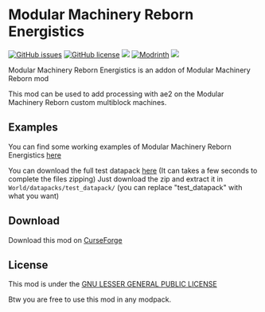# Modular Machinery Reborn Energistics

[![GitHub issues](https://img.shields.io/github/issues/alec016/MMR-Energistics?style=flat-square)](https://github.com/alec016/MMR-Energistics/issues)
[![GitHub license](https://img.shields.io/github/license/alec016/MMR-Energistics?color=0690ff&style=flat-square)](https://github.com/alec016/MMR-Energistics/blob/1.21-Neoforge/LICENSE.md)
[![](http://cf.way2muchnoise.eu/1145146.svg?badge_style=flat)](https://www.curseforge.com/minecraft/mc-mods/modular-machinery-reborn-energistics)
[![Modrinth](https://img.shields.io/modrinth/dt/modular-machinery-reborn-energistics?color=00AF5C&label=downloads&style=flat&logo=modrinth)](https://modrinth.com/mod/modular-machinery-reborn-energistics)
[![](https://img.shields.io/discord/1071821610836828200?color=7289DA)](https://discord.gg/2XCPCVa59h)

Modular Machinery Reborn Energistics is an addon of Modular Machinery Reborn mod

This mod can be used to add processing with ae2 on the Modular Machinery Reborn custom multiblock machines.

## Examples

You can find some working examples of Modular Machinery Reborn Energistics [here](https://github.com/alec016/modular-machinery-reborn/tree/1.21-NeoForge/test_datapack)

You can download the full test datapack [here](https://download-directory.github.io/?url=https%3A%2F%2Fgithub.com%2Falec016%2Fmodular-machinery-reborn%2Ftree%2F1.21-NeoForge%2Ftest_datapack) (It can takes a few seconds to complete the files zipping) Just download the zip and extract it in `World/datapacks/test_datapack/` (you can replace "test_datapack" with what you want)

## Download

Download this mod on [CurseForge](https://www.curseforge.com/minecraft/mc-mods/modular-machinery-reborn-energistics)

## License

This mod is under the [GNU LESSER GENERAL PUBLIC LICENSE](https://www.curseforge.com/project/1145146/license)

Btw you are free to use this mod in any modpack.